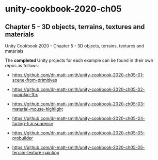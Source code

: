 # unity-cookbook-2020-ch05

## Chapter 5 - 3D objects, terrains, textures and materials
 
Unity Cookbook 2020 - Chapter 5 - 3D objects, terrains, textures and materials

The **completed** Unity projects for each example can be found in their own repos as follows:

- https://github.com/dr-matt-smith/unity-cookbook-2020-ch05-01-scene-from-primitives

- https://github.com/dr-matt-smith/unity-cookbook-2020-ch05-02-pumpkin-fbx

- https://github.com/dr-matt-smith/unity-cookbook-2020-ch05-03-material-mouse-highlight

- https://github.com/dr-matt-smith/unity-cookbook-2020-ch05-04-fading-transparency

- https://github.com/dr-matt-smith/unity-cookbook-2020-ch05-05-probuilder

- https://github.com/dr-matt-smith/unity-cookbook-2020-ch05-06-terrain-texture-painting



